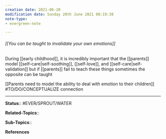 ```yaml
---
creation date: 2021-06-20
modification date: Sunday 20th June 2021 08:19:38
note-type: 
- evergreen-note

---
```


###### [[You can be taught to invalidate your own emotions]]

During [[early childhood]], it is incredibly important that the [[parents]] model [[self-care|self-soothing]], [[self-love]], and [[self-care|self-validation]] but if [[parents]] fail to teach these things sometimes the opposite can be taught

[[Parents need to model the ability to deal with emotion to their children]] #TO/DO/CONCEPTUALIZE connection

---

**Status**:: #EVER/SPROUT/WATER 

**Related-Topics**:: 
	
**Sub-Topics**::
	
**References**